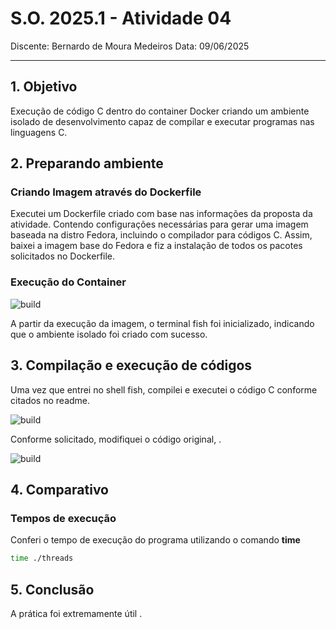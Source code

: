 # S.O. 2025.1 - Atividade 04

Discente: Bernardo de Moura Medeiros
Data: 09/06/2025

---

## 1. Objetivo

Execução de código C dentro do container Docker criando um ambiente isolado de desenvolvimento capaz de compilar e executar programas nas linguagens C.

## 2. Preparando ambiente

### Criando Imagem através do Dockerfile

Executei um Dockerfile criado com base nas informações da proposta da atividade. Contendo configurações necessárias para gerar uma imagem baseada na distro Fedora, incluindo o compilador para códigos C. Assim, baixei a imagem base do Fedora e fiz a instalação de todos os pacotes solicitados no Dockerfile.

### Execução do Container

<img alt="build " src="./images/container-exec.png"/>

A partir da execução da imagem, o terminal fish foi inicializado, indicando que o ambiente isolado foi criado com sucesso.

## 3. Compilação e execução de códigos

Uma vez que entrei no shell fish, compilei e executei o código C conforme citados no readme.

<div>
    <img alt="build " src="./images/original-code.png"/>
</div>

Conforme solicitado, modifiquei o código original, .

<div>
    <img alt="build " src="./images/modified-code.png"/>
</div>

## 4. Comparativo

### Tempos de execução

Conferi o tempo de execução do programa utilizando o comando **time**

```bash
time ./threads
```




## 5. Conclusão
A prática foi extremamente útil .
